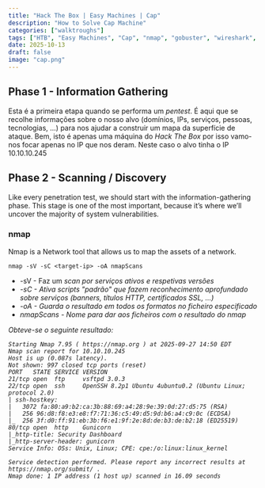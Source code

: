```yaml
---
title: "Hack The Box | Easy Machines | Cap"
description: "How to Solve Cap Machine"
categories: ["walktroughs"]
tags: ["HTB", "Easy Machines", "Cap", "nmap", "gobuster", "wireshark", "ssh", "privesc", "linux", "enumeration", "flag" , "root"]
date: 2025-10-13
draft: false
image: "cap.png"
---
```


## Phase 1 - Information Gathering
Esta é a primeira etapa quando se performa um <i>pentest</i>. É aqui que se recolhe informações sobre o nosso alvo (domínios, IPs, serviços, pessoas, tecnologias, ...) para nos ajudar a construir um mapa da superfície de ataque.
Bem, isto é apenas uma máquina do <i>Hack The Box</i> por isso vamo-nos focar apenas no IP que nos deram. Neste caso o alvo tinha o IP 10.10.10.245
## Phase 2 - Scanning / Discovery
Like every penetration test, we should start with the information-gathering phase. This stage is one of the most important, because it’s where we’ll uncover the majority of system vulnerabilities.
### nmap
Nmap is a Network tool that allows us to map the assets of a network.
```shell
nmap -sV -sC <target-ip> -oA nmapScans 
```
- -sV - Faz um <i>scan<i> por serviços ativos e respetivas versões
- -sC - Ativa <i>scripts</i> "padrão" que fazem reconhecimento aprofundado sobre serviços (banners, títulos HTTP, certificados SSL, ...)
- -oA - Guarda o resultado em todos os formatos no ficheiro especificado
- nmapScans - Nome para dar aos ficheiros com o resultado do nmap

Obteve-se o seguinte resultado:

```shell
Starting Nmap 7.95 ( https://nmap.org ) at 2025-09-27 14:50 EDT
Nmap scan report for 10.10.10.245
Host is up (0.087s latency).
Not shown: 997 closed tcp ports (reset)
PORT   STATE SERVICE VERSION
21/tcp open  ftp     vsftpd 3.0.3
22/tcp open  ssh     OpenSSH 8.2p1 Ubuntu 4ubuntu0.2 (Ubuntu Linux; protocol 2.0)
| ssh-hostkey: 
|   3072 fa:80:a9:b2:ca:3b:88:69:a4:28:9e:39:0d:27:d5:75 (RSA)
|   256 96:d8:f8:e3:e8:f7:71:36:c5:49:d5:9d:b6:a4:c9:0c (ECDSA)
|_  256 3f:d0:ff:91:eb:3b:f6:e1:9f:2e:8d:de:b3:de:b2:18 (ED25519)
80/tcp open  http    Gunicorn
|_http-title: Security Dashboard
|_http-server-header: gunicorn
Service Info: OSs: Unix, Linux; CPE: cpe:/o:linux:linux_kernel

Service detection performed. Please report any incorrect results at https://nmap.org/submit/ .
Nmap done: 1 IP address (1 host up) scanned in 16.09 seconds
```